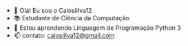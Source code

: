 - 👋 Olá! Eu sou o Caiosiilva12
- 📚 Estudante de Ciência da Computação
- 🌱 Estou aprendendo Linguagem de Programação Python 3
- 📫 contato: caiosiilva12@gmail.com

<!---
Caiosiilva12/Caiosiilva12 is a ✨ special ✨ repository because its `README.md` (this file) appears on your GitHub profile.
You can click the Preview link to take a look at your changes.
--->

